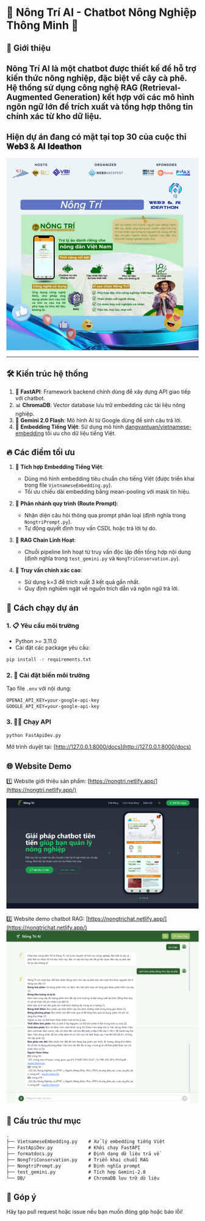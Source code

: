 # 🌟 Nông Trí AI - Chatbot Nông Nghiệp Thông Minh 🌱

## 📌 Giới thiệu

**Nông Trí AI** là một chatbot được thiết kế để hỗ trợ kiến thức nông nghiệp, đặc biệt về cây cà phê. Hệ thống sử dụng công nghệ **RAG (Retrieval-Augmented Generation)** kết hợp với các mô hình ngôn ngữ lớn để trích xuất và tổng hợp thông tin chính xác từ kho dữ liệu.
----------------------

## Hiện dự án đang có mặt tại top 30 của cuộc thi 𝐖𝐞𝐛𝟑 & 𝐀𝐈 𝐈𝐝𝐞𝐚𝐭𝐡𝐨𝐧
![Nong Tri Web3 & AI Ideathon](https://github.com/DieppDiepp/NongTriAI/raw/main/image/nongtri_web3_ai_image.jpg)

-------------
## 🛠️ Kiến trúc hệ thống

1. 🚀 **FastAPI**: Framework backend chính dùng để xây dựng API giao tiếp với chatbot.
2. 📊 **ChromaDB**: Vector database lưu trữ embedding các tài liệu nông nghiệp.
3. 🤖 **Gemini 2.0 Flash**: Mô hình AI từ Google dùng để sinh câu trả lời.
4. 📝 **Embedding Tiếng Việt**: Sử dụng mô hình [dangvantuan/vietnamese-embedding](https://huggingface.co/dangvantuan/vietnamese-embedding) tối ưu cho dữ liệu tiếng Việt.

## 🔥 Các điểm tối ưu

1. 📌 **Tích hợp Embedding Tiếng Việt**:
   - Dùng mô hình embedding tiêu chuẩn cho tiếng Việt (được triển khai trong file `VietnameseEmbedding.py`).
   - Tối ưu chiếu dài embedding bằng mean-pooling với mask tín hiệu.

2. 🔎 **Phân nhánh quy trình (Route Prompt)**:
   - Nhận diện câu hỏi thông qua prompt phân loại (định nghĩa trong `NongtriPrompt.py`).
   - Tự động quyết định truy vấn CSDL hoặc trả lời tự do.

3. 🔗 **RAG Chain Linh Hoạt**:
   - Chuỗi pipeline linh hoạt từ truy vấn độc lập đến tổng hợp nội dung (định nghĩa trong `test_gemini.py` và `NongTriConservation.py`).

4. 🎯 **Truy vấn chính xác cao**:
   - Sử dụng k=3 để trích xuất 3 kết quả gần nhất.
   - Quy định nghiêm ngặt về nguồn trích dẫn và ngôn ngữ trả lời.

## 🚀 Cách chạy dự án

### 1. 📋 Yêu cầu môi trường

- Python >= 3.11.0
- Cài đặt các package yêu cầu:

```bash
pip install -r requirements.txt
```

### 2. 🔐 Cài đặt biến môi trường

Tạo file `.env` với nội dung:

```
OPENAI_API_KEY=your-google-api-key
GOOGLE_API_KEY=your-google-api-key

```

### 3. 🧑‍💻 Chạy API

```bash
python FastApiDev.py
```

Mở trình duyệt tại: [http://127.0.0.1:8000/docs](http://127.0.0.1:8000/docs)

## 🌐 Website Demo

1️⃣ Website giới thiệu sản phẩm: [https://nongtri.netlify.app/](https://nongtri.netlify.app/)

![Demo Web](https://github.com/DieppDiepp/NongTriAI/raw/main/image/demoweb.jpg)

2️⃣ Website demo chatbot RAG: [https://nongtrichat.netlify.app/](https://nongtrichat.netlify.app/)
![Demo Web chatbot](https://github.com/DieppDiepp/NongTriAI/blob/main/image/nongtrichat_1.png)
![Demo Web chatbot](https://github.com/DieppDiepp/NongTriAI/blob/main/image/nongtrichat_2.png)

## 📂 Cấu trúc thư mục

```
.
├── VietnameseEmbedding.py    # Xử lý embedding tiếng Việt
├── FastApiDev.py             # Khởi chạy FastAPI
├── formatdocs.py             # Định dạng dữ liệu trả về
├── NongTriConservation.py    # Triển khai chuỗi RAG
├── NongtriPrompt.py          # Định nghĩa prompt
├── test_gemini.py            # Tích hợp Gemini-2.0
└── DB/                       # ChromaDB lưu trữ dữ liệu
```

## 🤝 Góp ý

Hãy tạo pull request hoặc issue nếu bạn muốn đóng góp hoặc báo lỗi!


